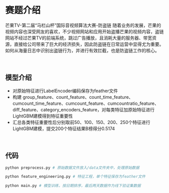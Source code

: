 # 赛题介绍
芒果TV-第二届“马栏山杯”国际音视频算法大赛-防盗链
随着业务的发展，芒果的视频内容也深受网友的喜欢，不少视频网站和应用开始盗播芒果的视频内容，盗链网站不经过芒果TV的前端系统，跳过广告播放，且消耗大量的服务器、带宽资源，直接给公司带来了巨大的经济损失，因此防盗链在日常运营中显得尤为重要。如何从海量日志中识别出盗链行为，并进行有效拦截，也是防盗链工作的核心。

&nbsp;

## 模型介绍
 - 对原始特征进行LabelEncoder编码保存为feather文件
 - 构建 group_feature、count_feature、count_time_feature、cumcount_time_feature、cumcount_feature、cumcountratio_feature、diff_feature、category_encoders_feature，对每类特征加原始特征进行LightGBM建模得到特征重要性
 - 汇总各类特征重要性后分别取前50、100、150、200、250个特征进行LightGBM建模，提交200个特征结果B榜得分0.5174

&nbsp;

## 代码

```python
python preprocess.py # 原始数据文件放入/data文件夹中，处理原始数据

python feature_engineering.py # 特征工程，单个特征保存为feather文件

python main.py # 模型训练，按日期排序，最后两天数据作为线下验证集数据
```

